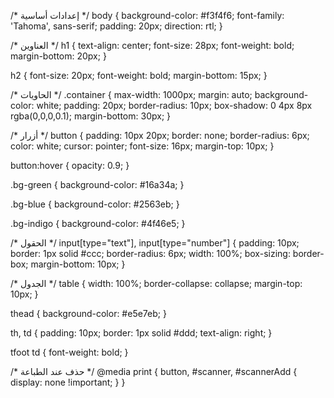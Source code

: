 /* إعدادات أساسية */
body {
  background-color: #f3f4f6;
  font-family: 'Tahoma', sans-serif;
  padding: 20px;
  direction: rtl;
}

/* العناوين */
h1 {
  text-align: center;
  font-size: 28px;
  font-weight: bold;
  margin-bottom: 20px;
}

h2 {
  font-size: 20px;
  font-weight: bold;
  margin-bottom: 15px;
}

/* الحاويات */
.container {
  max-width: 1000px;
  margin: auto;
  background-color: white;
  padding: 20px;
  border-radius: 10px;
  box-shadow: 0 4px 8px rgba(0,0,0,0.1);
  margin-bottom: 30px;
}

/* أزرار */
button {
  padding: 10px 20px;
  border: none;
  border-radius: 6px;
  color: white;
  cursor: pointer;
  font-size: 16px;
  margin-top: 10px;
}

button:hover {
  opacity: 0.9;
}

.bg-green {
  background-color: #16a34a;
}

.bg-blue {
  background-color: #2563eb;
}

.bg-indigo {
  background-color: #4f46e5;
}

/* الحقول */
input[type="text"],
input[type="number"] {
  padding: 10px;
  border: 1px solid #ccc;
  border-radius: 6px;
  width: 100%;
  box-sizing: border-box;
  margin-bottom: 10px;
}

/* الجدول */
table {
  width: 100%;
  border-collapse: collapse;
  margin-top: 10px;
}

thead {
  background-color: #e5e7eb;
}

th, td {
  padding: 10px;
  border: 1px solid #ddd;
  text-align: right;
}

tfoot td {
  font-weight: bold;
}

/* حذف عند الطباعة */
@media print {
  button, #scanner, #scannerAdd {
    display: none !important;
  }
}
